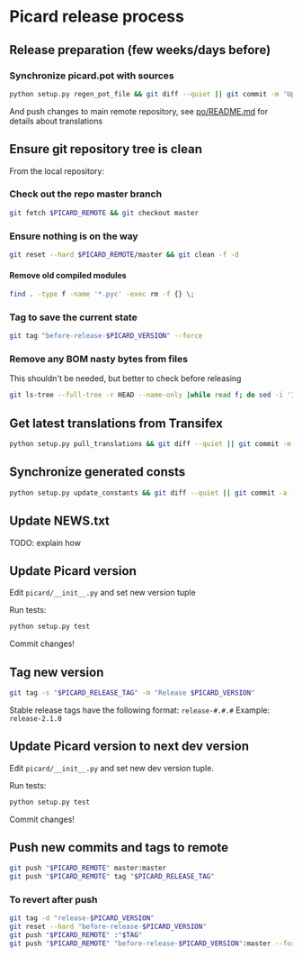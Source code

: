 # Picard release process


## Release preparation (few weeks/days before)


### Synchronize picard.pot with sources

```bash
python setup.py regen_pot_file && git diff --quiet || git commit -m 'Update pot file' -- po/picard.pot
```

And push changes to main remote repository, see [po/README.md](po/README.md) for details about translations

## Ensure git repository tree is clean

From the local repository:

### Check out the repo master branch

```bash
git fetch $PICARD_REMOTE && git checkout master
```

### Ensure nothing is on the way

```bash
git reset --hard $PICARD_REMOTE/master && git clean -f -d
```


#### Remove old compiled modules

```bash
find . -type f -name '*.pyc' -exec rm -f {} \;
```

### Tag to save the current state

```bash
git tag "before-release-$PICARD_VERSION" --force
```

### Remove any BOM nasty bytes from files

This shouldn't be needed, but better to check before releasing

```bash
git ls-tree --full-tree -r HEAD --name-only |while read f; do sed -i '1s/^\xEF\xBB\xBF//' "$f"; done && git diff --quiet || git commit -a -m 'Remove nasty BOM bytes'
```

## Get latest translations from Transifex

```bash
python setup.py pull_translations && git diff --quiet || git commit -m 'Update .po files' -- po/
```

## Synchronize generated consts

```bash
python setup.py update_constants && git diff --quiet || git commit -a -m 'Update constants' -- picard/const/*.py
```

## Update NEWS.txt

TODO: explain how

## Update Picard version

Edit `picard/__init__.py` and set new version tuple

Run tests:

```bash
python setup.py test
```

Commit changes!


## Tag new version

```bash
git tag -s "$PICARD_RELEASE_TAG" -m "Release $PICARD_VERSION"
```

Stable release tags have the following format: `release-#.#.#`
Example: `release-2.1.0`

## Update Picard version to next dev version

Edit `picard/__init__.py` and set new dev version tuple.

Run tests:

```bash
python setup.py test
```

Commit changes!


## Push new commits and tags to remote

```bash
git push "$PICARD_REMOTE" master:master
git push "$PICARD_REMOTE" tag "$PICARD_RELEASE_TAG"
```

### To revert after push

```bash
git tag -d "release-$PICARD_VERSION"
git reset --hard "before-release-$PICARD_VERSION"
git push "$PICARD_REMOTE" :"$TAG"
git push "$PICARD_REMOTE" "before-release-$PICARD_VERSION":master --force
```
